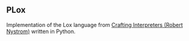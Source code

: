 ## PLox

Implementation of the Lox language from [Crafting Interpreters (Robert Nystrom)](https://craftinginterpreters.com/) 
written in Python.
